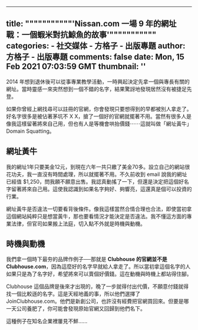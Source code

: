 
---
title: """""""""""'Nissan.com 一場 9 年的網址戰：一個蝦米對抗鯨魚的故事'"""""""""""
categories: 
    - 社交媒体
    - 方格子 - 出版專題
author: 方格子 - 出版專題
comments: false
date: Mon, 15 Feb 2021 07:03:59 GMT
thumbnail: ''
---

<div>   
<p>2014 年想到退休後可以從事專業教學活動，一時興起決定先拿一個與專長有關的網址。當時靈感一來突然想到一個不錯的名字，結果驚訝地發現居然沒有被捷足先登。</p>
<p>如果你曾經上網找尋可以註冊的官網，你會發現只要想得到的早都被別人拿走了。好名字很多是被佔著茅坑不 X X，搶了一個好的官網就擺著不用。當然有很多人是像我這樣留著將來自己用，但也有人是等機會哄抬價錢⋯⋯這就叫做「網址黃牛」Domain Squatting。</p>
<h2>網址黃牛</h2>
<p>我的網址1年只要美金12元，到現在六年一共只繳了美金70多。設立自己的網站很花功夫，我一直沒有時間處理，所以就擺著不用。不久前收到 email 說我的網址已經值 $1,250，問我願不願意出售。我認真動搖了一下，但還是決定把這個好名字留著將來自己用。這使我認識到如果名字夠好、夠響亮，這還真是個可以投資的行業。</p>
<p>網址黃牛是否違法一切要看背後條件。像我這樣當然合情合理也合法，即使當初拿這個網站純粹只是想當黃牛，那也要看情況才能決定是否違法。我不懂這方面的專業法律，但官司如果搬上法庭，切入點不外就是時機與動機。</p>
<h2>時機與動機</h2>
<p>我們拿一個時下最夯的品牌作例子──那就是 <strong>Clubhouse 的官網並不是 Clubhouse.com</strong>，因為這麼好的名字早就給人拿走了。所以當初拿這個名字的人如果只是為了名字好，希望將來可以賣個好價錢。這在動機與時機上都站得住腳。</p>
<p>Clubhouse 這個品牌是後來才出現的，晚了一步就得付出代價，不願意付錢就得找一個比較遜的名字。這是天經地義的事，所以他們選擇了 JoinClubhouse.com。他們是新創公司，也許沒有經費把官網買回來。但要是哪一天公司養肥了，你可能會發現原始官網又回歸到他們名下。</p>
<p>這種例子在知名企業裡屢見不鮮......</p>  
</div>
            